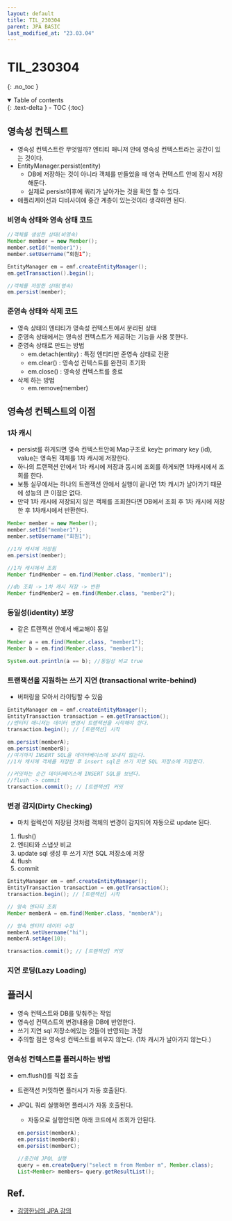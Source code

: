 ```yaml
---
layout: default
title: TIL_230304
parent: JPA BASIC
last_modified_at: "23.03.04"
---
```


# TIL_230304
{: .no_toc }

<details open markdown="block">
  <summary>
    Table of contents
  </summary>
  {: .text-delta }
- TOC
{:toc}
</details>

## 영속성 컨텍스트
- 영속성 컨텍스트란 무엇일까? 엔티티 매니저 안에 영속성 컨텍스트라는 공간이 있는 것이다.
- EntityManager.persist(entity)
  - DB에 저장하는 것이 아니라 객체를 만들었을 때 영속 컨텍스트 안에 잠시 저장해둔다.
  - 실제로 persist이후에 쿼리가 날아가는 것을 확인 할 수 있다.
- 애플리케이션과 디비사이에 중간 계층이 있는것이라 생각하면 된다.

### 비영속 상태와 영속 상태 코드

```java
//객체를 생성한 상태(비영속)
Member member = new Member();
member.setId("member1");
member.setUsername(“회원1”);

EntityManager em = emf.createEntityManager();
em.getTransaction().begin();

//객체를 저장한 상태(영속)
em.persist(member);
```

### 준영속 상태와 삭제 코드
- 영속 상태의 엔티티가 영속성 컨텍스트에서 분리된 상태
- 준영속 상태에서는 영속성 컨텍스트가 제공하는 기능을 사용 못한다.
- 준영속 상태로 만드는 방법
  - em.detach(entity) : 특정 엔티티만 준영속 상태로 전환
  - em.clear() : 영속성 컨텍스트를 완전히 초기화
  - em.close() : 영속성 컨텍스트를 종료
- 삭제 하는 방법
  - em.remove(member)

## 영속성 컨텍스트의 이점
### 1차 캐시
- persist를 하게되면 영속 컨텍스트안에 Map구조로 key는 primary key (id), value는 영속된 객체를 1차 캐시에 저장한다.
- 하나의 트랜잭션 안에서 1차 캐시에 저장과 동시에 조회를 하게되면 1차캐시에서 조회를 한다.
- 보통 실무에서는 하나의 트랜잭션 안에서 실행이 끝나면 1차 캐시가 날아가기 때문에 성능의 큰 이점은 없다.
- 만약 1차 캐시에 저장되지 않은 객체를 조회한다면 DB에서 조회 후 1차 캐시에 저장한 후 1차캐시에서 반환한다.

```java
Member member = new Member();
member.setId("member1");
member.setUsername("회원1");

//1차 캐시에 저장됨
em.persist(member);

//1차 캐시에서 조회
Member findMember = em.find(Member.class, "member1");

//db 조회 -> 1차 캐시 저장 -> 반환
Member findMember2 = em.find(Member.class, "member2");
```
### 동일성(identity) 보장
- 같은 트랜잭션 안에서 배교해야 동일

```java
Member a = em.find(Member.class, "member1");
Member b = em.find(Member.class, "member1");

System.out.println(a == b); //동일성 비교 true
```
### 트랜잭션을 지원하는 쓰기 지연 (transactional write-behind)
- 버퍼링을 모아서 라이팅할 수 있음

```java
EntityManager em = emf.createEntityManager();
EntityTransaction transaction = em.getTransaction();
//엔티티 매니저는 데이터 변경시 트랜잭션을 시작해야 한다.
transaction.begin(); // [트랜잭션] 시작

em.persist(memberA);
em.persist(memberB);
//여기까지 INSERT SQL을 데이터베이스에 보내지 않는다.
//1차 캐시에 객체를 저장한 후 insert sql은 쓰기 지연 SQL 저장소에 저장한다.

//커밋하는 순간 데이터베이스에 INSERT SQL을 보낸다.
//flush -> commit
transaction.commit(); // [트랜잭션] 커밋
```

### 변경 감지(Dirty Checking) 
- 마치 컬렉션이 저장된 것처럼 객체의 변경이 감지되어 자동으로 update 된다.

1. flush()
2. 엔티티와 스냅샷 비교
3. update sql 생성 후 쓰기 지연 SQL 저장소에 저장
4. flush
5. commit

```java
EntityManager em = emf.createEntityManager();
EntityTransaction transaction = em.getTransaction();
transaction.begin(); // [트랜잭션] 시작

// 영속 엔티티 조회
Member memberA = em.find(Member.class, "memberA");

// 영속 엔티티 데이터 수정
memberA.setUsername("hi");
memberA.setAge(10);

transaction.commit(); // [트랜잭션] 커밋
```

### 지연 로딩(Lazy Loading)

## 플러시
- 영속 컨텍스트와 DB를 맞춰주는 작업
- 영속성 컨텍스트의 변경내용을 DB에 반영한다.
- 쓰기 지연 sql 저장소에있는 것들이 반영되는 과정
- 주의할 점은 영속성 컨텍스트를 비우지 않는다. (1차 캐시가 날아가지 않는다.) 

### 영속성 컨텍스트를 플러시하는 방법
- em.flush()를 직접 호출
- 트랜잭션 커밋하면 플러시가 자동 호출된다.
- JPQL 쿼리 실행하면 플러시가 자동 호출된다.
  - 자동으로 실행안되면 아래 코드에서 조회가 안된다.

  ```java
  em.persist(memberA);
  em.persist(memberB);
  em.persist(memberC);

  //중간에 JPQL 실행
  query = em.createQuery("select m from Member m", Member.class);
  List<Member> members= query.getResultList();
  ```






## Ref.
- <a href="https://www.inflearn.com/course/ORM-JPA-Basic/dashboard">김영한님의 JPA 강의</a>
